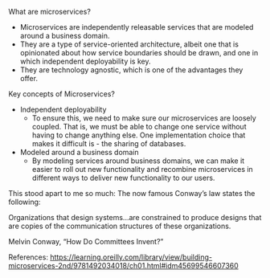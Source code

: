 What are microservices?

* Microservices are independently releasable services that are modeled around a business domain.
* They are a type of service-oriented architecture, albeit one that is opinionated about how service boundaries should be drawn, and one in which independent deployability is key.
* They are technology agnostic, which is one of the advantages they offer.

Key concepts of Microservices?
* Independent deployability
  * To ensure this, we need to make sure our microservices are loosely coupled. That is, we must be able to change one service without having to change anything else. One implementation choice that makes it difficult is - the sharing of databases.
* Modeled around a business domain
  * By modeling services around business domains, we can make it easier to roll out new functionality and recombine microservices in different ways to deliver new functionality to our users.  


This stood apart to me so much: The now famous Conway’s law states the following:

Organizations that design systems...are constrained to produce designs that are copies of the communication structures of these organizations.

Melvin Conway, “How Do Committees Invent?”

References: https://learning.oreilly.com/library/view/building-microservices-2nd/9781492034018/ch01.html#idm45699546607360
